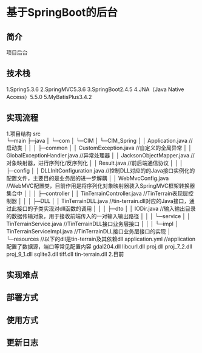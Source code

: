 <!-- 前端、后端、C++算法三部分开发者各自编写此文档,文档中实现流程尽可能详细  -->

# 基于SpringBoot的后台


## 简介
项目后台

## 技术栈
1.Spring5.3.6
2.SpringMVC5.3.6
3.SpringBoot2.4.5
4.JNA（Java Native Access）5.5.0
5.MyBatisPlus3.4.2
## 实现流程
1.项目结构
src<br>
└─main
      ├─java
      │  └─com
      │      └─CIM
      │          └─CIM_Spring
      │              │  Application.java //启动类
      │              │
      │              ├─common
      │              │      CustomException.java //自定义的全局异常
      │              │      GlobalExceptionHandler.java //异常处理器
      │              │      JacksonObjectMapper.java //对象映射器，进行序列化/反序列化
      │              │      Result.java //前后端通信协议
      │              │
      │              ├─config
      │              │      DLLInitConfiguration.java //控制DLL对应的的Java接口实例化的配置文件，主要目的是业务层的进一步解耦
      │              │      WebMvcConfig.java //WebMVC配置类，目前作用是将序列化对象映射器装入SpringMVC框架转换器集合中
      │              │
      │              ├─controller
      │              │      TinTerrainController.java //TinTerrain表现层控制器
      │              │
      │              ├─DLL
      │              │      TinTerrainDLL.java //tin-terrain.dll对应的Java接口，通过此接口的子类实现对dll函数的调用
      │              │
      │              ├─dto
      │              │      IODir.java //输入输出目录的数据传输对象，用于接收前端传入的一对输入输出路径
      │              │
      │              └─service
      │                  │  TinTerrainService.java //TinTerrainDLL接口业务层接口
      │                  │
      │                  └─impl
      │                          TinTerrainServiceImpl.java //TinTerrainDLL接口业务层接口的实现
      │
      └─resources //以下的dll是tin-terrain及其依赖dll
              application.yml //application配置了数据源，端口等常见配置内容
              gdal204.dll
              libcurl.dll
              proj.dll
              proj_7_2.dll
              proj_9_1.dll
              sqlite3.dll
              tiff.dll
              tin-terrain.dll
2.目前
## 实现难点


## 部署方式


## 使用方式


## 更新日志